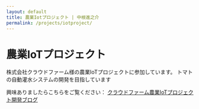```yaml
--- 
layout: default
title: 農業Iotプロジェクト | 中根進之介
permalink: /projects/iotproject/
---
```


# 農業IoTプロジェクト

株式会社クラウドファーム様の農業IoTプロジェクトに参加しています。
トマトの自動灌水システムの開発を目指しています

興味ありましたらこちらをご覧ください：
[クラウドファーム農業IoTプロジェクト開発ブログ](https://tcloud-farm.github.io/agri-iot-blog/)
